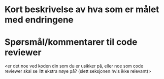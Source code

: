 # Kort beskrivelse av hva som er målet med endringene
<din tekst her>

# Spørsmål/kommentarer til code reviewer
<er det noe ved koden din som du er usikker på, eller noe som code reviewer skal se litt ekstra nøye på? (slett seksjonen hvis ikke relevant)>
 

